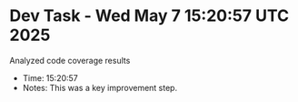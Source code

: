 # Dev Task - Wed May  7 15:20:57 UTC 2025
Analyzed code coverage results
- Time: 15:20:57
- Notes: This was a key improvement step.
